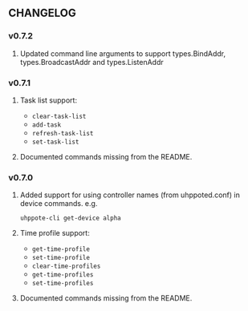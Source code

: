 ## CHANGELOG


### v0.7.2

1. Updated command line arguments to support types.BindAddr, types.BroadcastAddr and types.ListenAddr

### v0.7.1

1. Task list support:
   -  `clear-task-list`
   -  `add-task`
   -  `refresh-task-list`
   -  `set-task-list`

2. Documented commands missing from the README.


### v0.7.0

1. Added support for using controller names (from uhppoted.conf) in device commands. e.g. 
   ```
   uhppote-cli get-device alpha
   ```

2. Time profile support:
   -  `get-time-profile`
   -  `set-time-profile`
   -  `clear-time-profiles`
   -  `get-time-profiles`
   -  `set-time-profiles`

3. Documented commands missing from the README.
